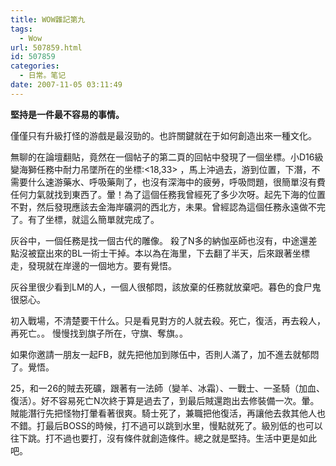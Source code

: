 ```yaml
---
title: WOW雜記第九
tags:
  - Wow
url: 507859.html
id: 507859
categories:
  - 日常。笔记
date: 2007-11-05 03:11:49
---
```


**堅持是一件最不容易的事情。**

僅僅只有升級打怪的游戲是最沒勁的。也許關鍵就在于如何創造出來一種文化。

無聊的在論壇翻貼，竟然在一個帖子的第二頁的回帖中發現了一個坐標。小D16級變海獅任務中耐力吊墜所在的坐標:&lt;18,33&gt; ，馬上沖過去，游到位置，下潛，不需要什么速游藥水、呼吸藥劑了，也沒有深海中的疲勞，呼吸問題，很簡單沒有費任何力氣就找到東西了。暈！為了這個任務我曾經死了多少次呀。起先下海的位置不對，然后發現應該去金海岸礦洞的西北方，未果。曾經認為這個任務永遠做不完了。有了坐標，就這么簡單就完成了。

灰谷中，一個任務是找一個古代的雕像。 殺了N多的納伽巫師也沒有，中途還差點沒被竄出來的BL一術士干掉。本以為在海里，下去翻了半天，后來跟著坐標走，發現就在岸邊的一個地方。要有覺悟。

灰谷里很少看到LM的人，一個人很郁悶，該放棄的任務就放棄吧。暮色的食尸鬼很惡心。

初入戰場，不清楚要干什么。只是看見對方的人就去殺。死亡，復活，再去殺人，再死亡。。 慢慢找到旗子所在，守旗、奪旗。。

如果你邀請一朋友一起FB，就先把他加到隊伍中，否則人滿了，加不進去就郁悶了。覺悟。

25，和一26的賊去死礦，跟著有一法師（變羊、冰霜）、一戰士、一圣騎（加血、復活）。好不容易死亡N次終于算是過去了，到最后賊還跑出去修裝備一次。暈。賊能潛行先把怪物打暈看著很爽。騎士死了，兼職把他復活，再讓他去救其他人也不錯。打最后BOSS的時候，打不過可以跳到水里，慢點就死了。級別低的也可以往下跳。打不過也要打，沒有條件就創造條件。總之就是堅持。生活中更是如此吧。